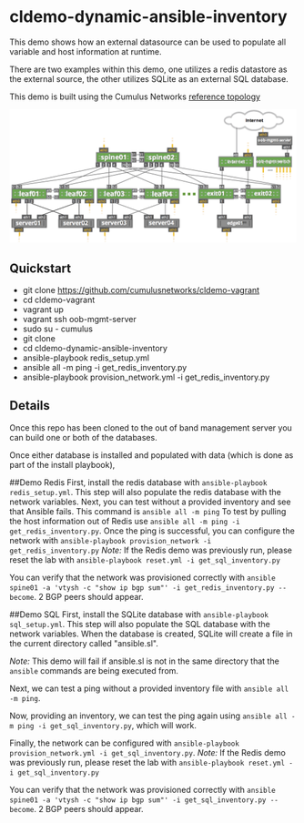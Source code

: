 # cldemo-dynamic-ansible-inventory

This demo shows how an external datasource can be used to populate all variable and host information at runtime.

There are two examples within this demo, one utilizes a redis datastore as the external source, the other utilizes SQLite as an external SQL database.

This demo is built using the Cumulus Networks [reference topology](https://github.com/cumulusnetworks/cldemo-vagrant)

![Cumulus Reference Topology](https://github.com/CumulusNetworks/cldemo-vagrant/raw/master/cldemo_topology.png)

Quickstart
------------------------
* git clone https://github.com/cumulusnetworks/cldemo-vagrant
* cd cldemo-vagrant
* vagrant up
* vagrant ssh oob-mgmt-server
* sudo su - cumulus
* git clone *<URL>*
* cd cldemo-dynamic-ansible-inventory
* ansible-playbook redis_setup.yml
* ansible all -m ping -i get_redis_inventory.py
* ansible-playbook provision_network.yml -i get_redis_inventory.py

Details
------------------------
Once this repo has been cloned to the out of band management server you can build one or both of the databases.

Once either database is installed and populated with data (which is done as part of the install playbook),

##Demo Redis
First, install the redis database with `ansible-playbook redis_setup.yml`. This step will also populate the redis database with the network variables.
Next, you can test without a provided inventory and see that Ansible fails. This command is `ansible all -m ping`
To test by pulling the host information out of Redis use `ansible all -m ping -i get_redis_inventory.py`.
Once the ping is successful, you can configure the network with `ansible-playbook provision_network -i get_redis_inventory.py`
*Note:* If the Redis demo was previously run, please reset the lab with `ansible-playbook reset.yml -i get_sql_inventory.py`

You can verify that the network was provisioned correctly with `ansible spine01 -a 'vtysh -c "show ip bgp sum"' -i get_redis_inventory.py --become`. 2 BGP peers should appear.

##Demo SQL
First, install the SQLite database with `ansible-playbook sql_setup.yml`. This step will also populate the SQL database with the network variables. When the database is created, SQLite will create a file in the current directory called "ansible.sl".

*Note:* This demo will fail if ansible.sl is not in the same directory that the `ansible` commands are being executed from.

Next, we can test a ping without a provided inventory file with `ansible all -m ping`.

Now, providing an inventory, we can test the ping again using `ansible all -m ping -i get_sql_inventory.py`, which will work.

Finally, the network can be configured with `ansible-playbook provision_network.yml -i get_sql_inventory.py`.
*Note:* If the Redis demo was previously run, please reset the lab with `ansible-playbook reset.yml -i get_sql_inventory.py`

You can verify that the network was provisioned correctly with `ansible spine01 -a 'vtysh -c "show ip bgp sum"' -i get_sql_inventory.py --become`. 2 BGP peers should appear.
